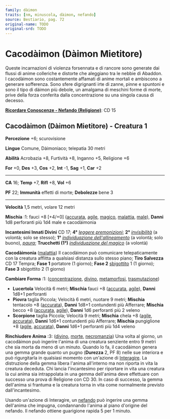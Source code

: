 ```yaml
---
family: dàimon
traits: [nm, minuscola, dàimon, nefando]
source: Bestiario, pag. 72
original-name: TODO
original-srd: TODO
---
```


# Cacodàimon (Dàimon Mietitore)

Queste incarnazioni di violenza forsennata e di rancore sono generate dai flussi
di anime colleriche e distorte che aleggiano tra le nebbie di Abaddon. I
cacodàimon sono costantemente affamati di anime mortali e ambiscono a generare
sofferenza. Sono sfere digrignanti irte di zanne, pinne e spuntoni e sono il
tipo di dàimon più debole, un amalgama di meschini forme di morte, prive della
forza conferita dalla concentrazione su una singola causa di decesso.

**[Ricordare Conoscenze - Nefando (Religione)](/azioni/abilita/ricordare-conoscenze)**:
CD 15

## Cacodàimon (Dàimon Mietitore) - Creatura 1

**Percezione** +6; scurovisione

**Lingue** Comune, Dàimoniaco; telepatia 30 metri

**Abilità** Acrobazia +8, Furtività +8, Inganno +5, Religione +6

**For** +0, **Des** +3, **Cos** +2, **Int** -1, **Sag** +1, **Car** +2

---

**CA** 16; **Temp** +7, **Rifl** +8, **Vol** +6

**PF** 22; **Immunità** effetti di morte; **Debolezze** bene 3

---

**Velocità** 1,5 metri, volare 12 metri

**Mischia** :1: fauci +8 \[+4/+0] ([accurata](/tratti/accurata),
[agile](/tratti/agile), [magico](/tratti/magico), [malattia](/tratti/malattia),
[male](/tratti/male)), **Danni** 1d8 perforanti più 1d4 male e cacodàimonia

**Incantesimi Innati Divini** CD 17; **4°**
_[leggere premonizioni](/incantesimi/leggere-premonizioni)_; **2°**
_[invisibilità](/incantesimi/invisibilita)_ (a volontà; solo se stesso); **1°**
_[individuazione dell'allineamento](/incantesimi/individuazione-dellallineamento)_
(a volontà; solo buono), _[paura](/incantesimi/paura)_; **Trucchetti (1°)**
_[individuazione del magico](/incantesimi/individuazione-del-magico)_ (a
volontà)

**Cacodàimonia** ([malattia](/tratti/malattia)) Il cacodàimon può comunicare
telepaticamente con la creatura afflitta a qualsiasi distanza sullo stesso
piano; **Tiro Salvezza** CD 17 Tempra; **Fase 1** portatore (1 giorno); **Fase
2** [sbigottito](/condizioni/sbigottito) 1 (1 giorno); **Fase 3** sbigottito 2
(1 giorno)

**Cambiare Forma** :1: ([concentrazione](/tratti/concentrazione),
[divino](/tratti/divino), [metamorfosi](/tratti/metamorfosi),
[trasmutazione](/tratti/trasmutazione))

- **Lucertola** Velocità 6 metri; **Mischia** fauci +8
  ([accurata](/tratti/accurata), [agile](/tratti/agile)), **Danni** 1d8+1
  perforanti
- **Piovra** taglia Piccola; Velocità 6 metri, nuotare 9 metri; **Mischia**
  tentacolo +8 ([accurata](/tratti/accurata)), **Danni** 1d8+1 contundenti più
  Afferrare; **Mischia** becco +8 ([accurata](/tratti/accurata),
  [agile](/tratti/agile)), **Danni** 1d6 perforanti più 2 veleno
- **Scorpione** taglia Piccola; Velocità 9 metri; **Mischia** chela +8
  ([agile](/tratti/agile), [accurata](/tratti/accurata)), **Danni** 1d6+1
  contundenti più Afferrare; **Mischia** pungiglione +8 ([agile](/tratti/agile),
  [accurata](/tratti/accurata)), **Danni** 1d6+1 perforanti più 1d4 veleno

**Rinchiudere Anima** :3: ([divino](/tratti/divino), [morte](/tratti/morte),
[necromanzia](/tratti/necromanzia)) Una volta al giorno, un cacodàimon può
ingerire l'anima di una creatura senziente entro 9 metri che sia morta da meno
di un minuto. Quando lo fa, il cacodàimon genera una gemma grande quanto un
pugno (**Durezza** 2, PF 8) nelle sue interiora e può rigurgitarla in qualsiasi
momento con un'azione di [Interagire](/azioni/base/interagire). La distruzione
della gemma libera l'anima all'interno ma non riporta in vita la creatura
deceduta. Chi lancia l'incantesimo per riportare in vita una creatura la cui
anima sia intrappolata in una gemma dell'anima deve effettuare con successo una
prova di Religione con CD 30. ln caso di successo, la gemma dell'anima si
frantuma e la creatura torna in vita come normalmente previsto dall'incantesimo.

Usando un'azione di Interagire, un [nefando](/tratti/nefando) può ingerire una
gemma dell'anima che impugna, condannando l'anima al piano d'origine del
nefando. Il nefando ottiene guarigione rapida 5 per 1 minuto.
